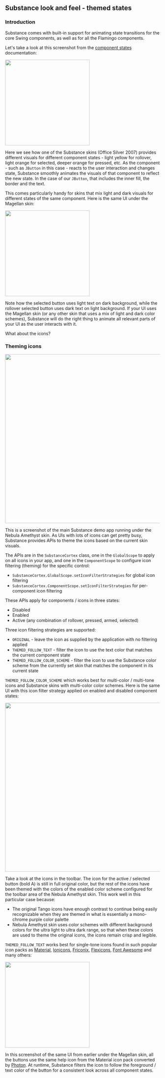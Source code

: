## Substance look and feel - themed states

### Introduction

Substance comes with built-in support for animating state transitions for the core Swing components, as well as for all the Flamingo components.

Let's take a look at this screenshot from the [component states](skins/componentstates.md) documentation:

<img src="https://raw.githubusercontent.com/kirill-grouchnikov/radiance/sunshine/docs/images/substance/states/control-states-extended.png"
width="275" height="279"/>

Here we see how one of the Substance skins (Office Silver 2007) provides different visuals for different component states - light yellow for rollover, light orange for selected, deeper orange for pressed, etc. As the component - such as `JButton` in this case - reacts to the user interaction and changes state, Substance smoothly animates the visuals of that component to reflect the new state. In the case of our `JButton`, that includes the inner fill, the border and the text.

This comes particularly handy for skins that mix light and dark visuals for different states of the same component. Here is the same UI under the Magellan skin:

<img src="https://raw.githubusercontent.com/kirill-grouchnikov/radiance/sunshine/docs/images/substance/states/control-states-extended-mix.png"
width="275" height="279"/>

Note how the selected button uses light text on dark background, while the rollover selected button uses dark text on light background. If your UI uses the Magellan skin (or any other skin that uses a mix of light and dark color schemes), Substance will do the right thing to animate all relevant parts of your UI as the user interacts with it.

What about the icons?

### Theming icons

<img src="https://raw.githubusercontent.com/kirill-grouchnikov/radiance/sunshine/docs/images/substance/states/icon-no-theming.png"
width="757" height="550"/>

This is a screenshot of the main Substance demo app running under the Nebula Amethyst skin. As UIs with lots of icons can get pretty busy, Substance provides APIs to theme the icons based on the current skin visuals.

The APIs are in the `SubstanceCortex` class, one in the `GlobalScope` to apply on all icons in your app, and one in the `ComponentScope` to configure icon filtering (theming) for the specific control:

* `SubstanceCortex.GlobalScope.setIconFilterStrategies` for global icon filtering
* `SubstanceCortex.ComponentScope.setIconFilterStrategies` for per-component icon filtering

These APIs apply for components / icons in three states:
 * Disabled
 * Enabled
 * Active (any combination of rollover, pressed, armed, selected)

 Three icon filtering strategies are supported:
 * `ORIGINAL` - leave the icon as supplied by the application with no filtering applied
 * `THEMED_FOLLOW_TEXT` - filter the icon to use the text color that matches the current component state
 * `THEMED_FOLLOW_COLOR_SCHEME` - filter the icon to use the Substance color scheme from the currently set skin that matches the component in its current state

`THEMED_FOLLOW_COLOR_SCHEME` which works best for multi-color / multi-tone icons and Substance skins with multi-color color schemes. Here is the same UI with this icon filter strategy applied on enabled and disabled component states:

<img src="https://raw.githubusercontent.com/kirill-grouchnikov/radiance/sunshine/docs/images/substance/states/icon-theming-enabled.png"
width="757" height="550"/>

Take a look at the icons in the toolbar. The icon for the active / selected button (bold A) is still in full original color, but the rest of the icons have been themed with the colors of the enabled color scheme configured for the toolbar area of the Nebula Amethyst skin. This work well in this particular case because:

* The original Tango icons have enough contrast to continue being easily recognizable when they are themed in what is essentially a mono-chrome purple color palette
* Nebula Amethyst skin uses color schemes with different background colors for the ultra light to ultra dark range, so that when these colors are used to theme the original icons, the icons remain crisp and legible.

`THEMED_FOLLOW_TEXT` works best for single-tone icons found in such popular icon packs as [Material](https://material.io/resources/icons/), [Ionicons](https://ionicons.com/), [Friconix](https://friconix.com/), [Flexicons](https://setproduct.com/flexicons), [Font Awesome](https://fontawesome.com/) and many others:

<img src="https://raw.githubusercontent.com/kirill-grouchnikov/radiance/sunshine/docs/images/substance/states/control-states-extended-themed.png"
width="275" height="279"/>

In this screenshot of the same UI from earlier under the Magellan skin, all the buttons use the same help icon from the Material icon pack converted by [Photon](../photon/photon.md). At runtime, Substance filters the icon to follow the foreground / text color of the button for a consistent look across all component states.
